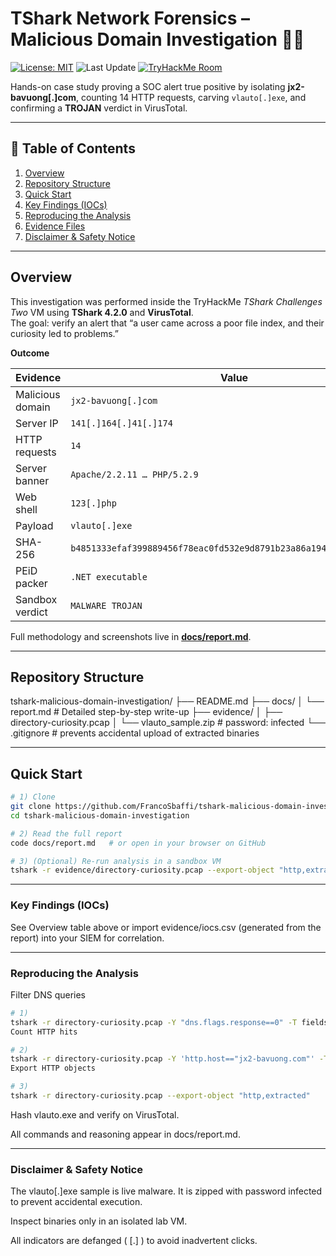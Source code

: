 # TShark Network Forensics – Malicious Domain Investigation 🕵️‍♂️

[![License: MIT](https://img.shields.io/badge/license-MIT-blue.svg)](LICENSE)
![Last Update](https://img.shields.io/github/last-commit/<username>/tshark-malicious-domain-investigation)
[![TryHackMe Room](https://img.shields.io/badge/TryHackMe-TShark__Challenges__Two-red)](https://tryhackme.com/room/tsharkchallengestwo)

Hands-on case study proving a SOC alert true positive by isolating **jx2-bavuong[.]com**, counting 14 HTTP requests, carving `vlauto[.]exe`, and confirming a **TROJAN** verdict in VirusTotal.

---

## 📑 Table of Contents
1. [Overview](#overview)
2. [Repository Structure](#repository-structure)
3. [Quick Start](#quick-start)
4. [Key Findings (IOCs)](#key-findings-iocs)
5. [Reproducing the Analysis](#reproducing-the-analysis)
6. [Evidence Files](#evidence-files)
7. [Disclaimer & Safety Notice](#disclaimer--safety-notice)

---

## Overview
This investigation was performed inside the TryHackMe *TShark Challenges Two* VM using **TShark 4.2.0** and **VirusTotal**.  
The goal: verify an alert that “a user came across a poor file index, and their curiosity led to problems.”

**Outcome**

| Evidence | Value |
|----------|-------|
| Malicious domain | `jx2-bavuong[.]com` |
| Server IP | `141[.]164[.]41[.]174` |
| HTTP requests | `14` |
| Server banner | `Apache/2.2.11 … PHP/5.2.9` |
| Web shell | `123[.]php` |
| Payload | `vlauto[.]exe` |
| SHA-256 | `b4851333efaf399889456f78eac0fd532e9d8791b23a86a19402c1164aed20de` |
| PEiD packer | `.NET executable` |
| Sandbox verdict | `MALWARE TROJAN` |

Full methodology and screenshots live in **[docs/report.md](docs/report.md)**.

---

## Repository Structure
tshark-malicious-domain-investigation/
├── README.md
├── docs/
│ └── report.md # Detailed step-by-step write-up
├── evidence/
│ ├── directory-curiosity.pcap
│ └── vlauto_sample.zip # password: infected
└── .gitignore # prevents accidental upload of extracted binaries


---

## Quick Start
```bash
# 1) Clone
git clone https://github.com/FrancoSbaffi/tshark-malicious-domain-investigation-.git
cd tshark-malicious-domain-investigation

# 2) Read the full report
code docs/report.md   # or open in your browser on GitHub

# 3) (Optional) Re-run analysis in a sandbox VM
tshark -r evidence/directory-curiosity.pcap --export-object "http,extracted"
```

---

### Key Findings (IOCs)
See Overview table above or import evidence/iocs.csv (generated from the report) into your SIEM for correlation.

---

### Reproducing the Analysis

Filter DNS queries

```bash
# 1)
tshark -r directory-curiosity.pcap -Y "dns.flags.response==0" -T fields -e dns.qry.name
Count HTTP hits

# 2)
tshark -r directory-curiosity.pcap -Y 'http.host=="jx2-bavuong.com"' -T fields -e http.request.method | wc -l
Export HTTP objects

# 3) 
tshark -r directory-curiosity.pcap --export-object "http,extracted"
```

Hash vlauto.exe and verify on VirusTotal.

All commands and reasoning appear in docs/report.md.

---

### Disclaimer & Safety Notice
The vlauto[.]exe sample is live malware. It is zipped with password infected to prevent accidental execution.

Inspect binaries only in an isolated lab VM.

All indicators are defanged ( [.] ) to avoid inadvertent clicks.